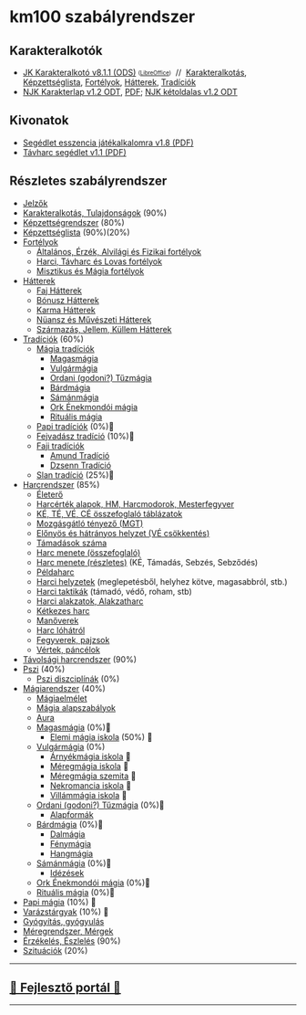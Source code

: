 # km100 szabályrendszer

## Karakteralkotók

- [JK Karakteralkotó v8.1.1 (ODS)](https://github.com/kaktusztea/km100/raw/master/segedlet/karakteralkoto_v8.1.1.ods?raw=true) <sub><sup>([LibreOffice](https://www.libreoffice.org/download/download/))</sup></sub>&nbsp;&nbsp;//&nbsp;&nbsp;[Karakteralkotás](010_karakteralkotas.md), [Képzettséglista](021_kepzettseglista.md), [Fortélyok](030_fortelyok.md), [Hátterek](040_hattererek.md), [Tradíciók](050_tradiciok.md)
- [NJK Karakterlap v1.2 ODT](https://github.com/kaktusztea/km100/raw/master/segedlet/km100_NJK_karlap_v1.2.odt?raw=true), [PDF](https://github.com/kaktusztea/km100/raw/master/segedlet/km100_NJK_karlap_v1.2.pdf?raw=true); [NJK kétoldalas v1.2 ODT](https://github.com/kaktusztea/km100/raw/master/segedlet/km100_NJK_karlap_v1.2_ketoldalas.odt)

## Kivonatok

- [Segédlet esszencia játékalkalomra v1.8 (PDF)](https://github.com/kaktusztea/km100/raw/master/segedlet/km100_segedlet_ingame_v1.8.pdf?raw=true)
- [Távharc segédlet v1.1 (PDF)](https://github.com/kaktusztea/km100/raw/master/segedlet/km100_segedlet_tavharc_v1.1.pdf?raw=true)

## Részletes szabályrendszer

- [Jelzők](000_jelzok.md)
- [Karakteralkotás, Tulajdonságok](010_karakteralkotas.md) (90%)
- [Képzettségrendszer](020_kepzettsegrendszer.md) (80%)
- [Képzettséglista](021_kepzettseglista.md) (90%)(20%)
- [Fortélyok](030_fortelyok.md)
  - [Általános, Érzék, Alvilági és Fizikai fortélyok](033_altalanos_fortelyok.md)
  - [Harci, Távharc és Lovas fortélyok](034_harci_fortelyok.md)
  - [Misztikus és Mágia fortélyok](035_misztikus_magia_fortelyok.md)
- [Hátterek](040_hattererek.md)
  - [Faj Hátterek](041_faj_hatterek.md)
  - [Bónusz Hátterek](042_bonusz_hatterek.md)
  - [Karma Hátterek](043_karma_hatterek.md)
  - [Nüansz és Művészeti Hátterek](044_nuansz_hatterek.md)
  - [Származás, Jellem, Küllem Hátterek](045_szarmazas_jellem_kullem_hatterek.md)
- [Tradíciók](050_tradiciok.md) (60%)
  - [Mágia tradíciók](051_00_magia_tradiciok.md)
    - [Magasmágia](051_01_magasmagia.md)
    - [Vulgármágia](051_02_vulgarmagia.md)
    - [Ordani (godoni?) Tűzmágia](051_03_ordani_tuzmagia.md)
    - [Bárdmágia](051_04_bardmagia.md)
    - [Sámánmágia](051_05_samanmagia.md)
    - [Ork Énekmondói mágia](051_06_ork_enekmondoi_magia.md)
    - [Rituális mágia](051_07_ritualis_magia.md)
  - [Papi tradíciók](052_00_papi_tradiciok.md) (0%)🚧
  - [Fejvadász tradíció](053_fejvadasz_tradicio.md) (10%)🚧
  - [Faji tradíciók](054_00_faji_tradiciok.md)
    - [Amund Tradíció](054_02_amund_tradicio.md)
    - [Dzsenn Tradíció](054_01_dzsenn_tradicio.md)
  - [Slan tradíció](055_slan_tradicio.md) (25%)🚧
- [Harcrendszer](060_harcrendszer.md) (85%)
  - [Életerő](061_eletero.md)
  - [Harcérték alapok, HM, Harcmodorok, Mesterfegyver](062_01_harcertekek_elemei.md)
  - [KÉ, TÉ, VÉ, CÉ összefoglaló táblázatok](062_02_ke_te_ve_ce.md)
  - [Mozgásgátló tényező (MGT)](063_01_mgt.md)
  - [Előnyös és hátrányos helyzet (VÉ csökkentés)](063_02_elonyos_hatranyos_helyzet.md)
  - [Támadások száma](063_03_tamadasok_szama.md)
  - [Harc menete (összefoglaló)](064_01_02_harc_menete_osszefoglalas.md)
  - [Harc menete (részletes)](064_01_02_harc_menete_reszletes.md) (KÉ, Támadás, Sebzés, Sebződés)
  - [Példaharc](064_02_peldaharc.md)
  - [Harci helyzetek](065_01_harci_helyzetek.md) (meglepetésből, helyhez kötve, magasabbról, stb.)
  - [Harci taktikák](065_02_harci_taktikak.md) (támadó, védő, roham, stb)
  - [Harci alakzatok, Alakzatharc](065_03_harci_alakzatok.md)
  - [Kétkezes harc](065_04_ketkezes_harc.md)
  - [Manőverek](065_05_manoverek.md)
  - [Harc lóhátról](066_harc_lohartol.md)
  - [Fegyverek, pajzsok](067_fegyverek.md)
  - [Vértek, páncélok](068_vertek_pancelok.md)
- [Távolsági harcrendszer](070_tavolsagi_harc.md) (90%)
- [Pszi](080_pszi.md) (40%)
  - [Pszi diszciplínák](081_pszi_diszciplinak.md) (0%)
- [Mágiarendszer](090_magiarendszer.md) (40%)
  - [Mágiaelmélet](091_magiaelmelet.md)
  - [Mágia alapszabályok](092_magia_alapszabalyok.md)
  - [Aura](093_aura.md)
  - [Magasmágia](051_01_magasmagia.md) (0%)🚧
    - [Elemi mágia iskola](magia.magas/elemi_magia.md) (50%) 🚧
  - [Vulgármágia](051_02_vulgarmagia.md) (0%)
    - [Árnyékmágia iskola](magia.vulgar/arnyekmagia.md) 🚧
    - [Méregmágia iskola](magia.vulgar/meregmagia.md) 🚧
    - [Méregmágia szemita](magia.vulgar/meregmagia.szemita.md) 🚧
    - [Nekromancia iskola](magia.vulgar/nekromancia.md) 🚧
    - [Villámmágia iskola](magia.vulgar/villammagia.md) 🚧
  - [Ordani (godoni?) Tűzmágia](051_03_ordani_tuzmagia.md) (0%)🚧
    - [Alapformák](magia.godoni.tuz/alapformak.md)
  - [Bárdmágia](051_04_bardmagia.md) (0%)🚧
    - [Dalmágia](magia.bard/dalmagia.md)
    - [Fénymágia](magia.bard/fenymagia.md)
    - [Hangmágia](magia.bard/hangmagia.md)
  - [Sámánmágia](051_05_samanmagia.md)  (0%)🚧
    - [Idézések](magia.saman/idezesek.md)
  - [Ork Énekmondói mágia](051_06_ork_enekmondoi_magia.md) (0%)🚧
  - [Rituális mágia](051_07_ritualis_magia.md) (0%)🚧
- [Papi mágia](100_papimagia.md) (10%) 🚧
- [Varázstárgyak](110_varazstargyak.md)  (10%) 🚧
- [Gyógyítás, gyógyulás](120_gyogyitas_gyogyulas.md)
- [Méregrendszer, Mérgek](130_meregrendszer.md)
- [Érzékelés, Észlelés](140_erzekeles_eszleles.md) (90%)
- [Szituációk](150_szituaciok.md) (20%)

---
## [🚧 Fejlesztő portál 🚧](https://github.com/kaktusztea/km100/wiki)

---

